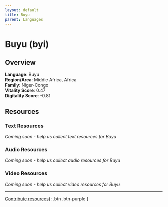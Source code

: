 ```yaml
---
layout: default
title: Buyu
parent: Languages
---
```


# Buyu (byi)

## Overview

**Language**: Buyu  
**Region/Area**: Middle Africa, Africa  
**Family**: Niger-Congo  
**Vitality Score**: 0.47  
**Digitality Score**: -0.81  

## Resources

### Text Resources
*Coming soon - help us collect text resources for Buyu*

### Audio Resources
*Coming soon - help us collect audio resources for Buyu*

### Video Resources
*Coming soon - help us collect video resources for Buyu*

---

[Contribute resources](https://fairtrain.github.io/){: .btn .btn-purple }
